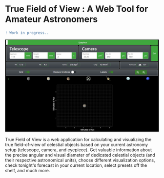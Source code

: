 # True Field of View : A Web Tool for Amateur Astronomers

```diff
! Work in progress..
```

<p align="left">
 <img src="./fig/demo.jpg" width=auto>
</p>

True Field of View is a web application for calculating and visualizing the true field-of-view of celestial objects based on your current astronomy setup (telescope, camera, and eyepiece). Get valuable information about the precise angular and visual diameter of dedicated celestial objects (and their respective astronomical units), choose different visualization options, check tonight's forecast in your current location, select presets off the shelf, and much more.
